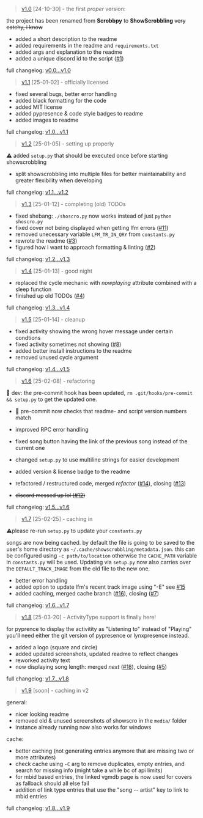 > [v1.0](https://github.com/jreeee/ShowScrobbling/releases/tag/v1.0) [24-10-30] - the first _proper_ version:

the project has been renamed from **Scrobbpy** to **ShowScrobbling** ~~very catchy, i know~~

- added a short description to the readme
- added requirements in the readme and `requirements.txt`
- added args and explanation to the readme
- added a unique discord id to the script ([#1](https://github.com/jreeee/ShowScrobbling/issues/1))

full changelog: [v0.0...v1.0](https://github.com/jreeee/showscrobbling/compare/v0.0...v1.0)

> [v1.1](https://github.com/jreeee/ShowScrobbling/releases/tag/v1.1) [25-01-02] - officially 
licensed

- fixed several bugs, better error handling
- added black formatting for the code
- added MIT license
- added pypresence & code style badges to readme
- added images to readme

full changelog: [v1.0...v1.1](https://github.com/jreeee/showscrobbling/compare/v1.0...v1.1)

> [v1.2](https://github.com/jreeee/ShowScrobbling/releases/tag/v1.2) [25-01-05] - setting up properly

⚠️ added `setup.py` that should be executed once before starting showscrobbling

- split showscrobbling into multiple files for better maintainability and greater flexibility when developing

full changelog: [v1.1...v1.2](https://github.com/jreeee/showscrobbling/compare/v1.1...v1.2)

> [v1.3](https://github.com/jreeee/ShowScrobbling/releases/tag/v1.3) [25-01-12] - completing (old) TODOs

- fixed shebang: `./shoscro.py` now works instead of just `python shoscro.py`
- fixed cover not being displayed when getting lfm errors ([#11](https://github.com/jreeee/ShowScrobbling/issues/11))
- removed unecessary variable `LFM_TR_IN_QRY` from `constants.py`
- rewrote the readme ([#3](https://github.com/jreeee/ShowScrobbling/issues/3))
- figured how i want to approach formatting & linting ([#2](https://github.com/jreeee/ShowScrobbling/issues/2))

full changelog: [v1.2...v1.3](https://github.com/jreeee/showscrobbling/compare/v1.2...v1.3)

> [v1.4](https://github.com/jreeee/ShowScrobbling/releases/tag/v1.4) [25-01-13] - good night

- replaced the cycle mechanic with _nowplaying_ attribute combined with a sleep function
- finished up old TODOs ([#4](https://github.com/jreeee/ShowScrobbling/issues/4))

full changelog: [v1.3...v1.4](https://github.com/jreeee/showscrobbling/compare/v1.3...v1.4)

> [v1.5](https://github.com/jreeee/ShowScrobbling/releases/tag/v1.5) [25-01-14] - cleanup

- fixed activity showing the wrong hover message under certain condtions
- fixed activity sometimes not showing ([#8](https://github.com/jreeee/ShowScrobbling/issues/8))
- added better install instructions to the readme
- removed unused cycle argument

full changelog: [v1.4...v1.5](https://github.com/jreeee/showscrobbling/compare/v1.4...v1.5)

> [v1.6](https://github.com/jreeee/ShowScrobbling/releases/tag/v1.6) [25-02-08] - refactoring

🔧 dev: the pre-commit hook has been updated, `rm .git/hooks/pre-commit && setup.py` to get the updated one.

- 🔧 pre-commit now checks that readme- and script version numbers match

- improved RPC error handling
- fixed song button having the link of the previous song instead of the current one
- changed `setup.py` to use multiline strings for easier development
- added version & license badge to the readme
- refactored / restructured code, merged _refactor_ ([#14](https://github.com/jreeee/ShowScrobbling/pull/14)), closing ([#13](https://github.com/jreeee/ShowScrobbling/issues/13))
- ~~discord messed up lol ([#12](https://github.com/jreeee/ShowScrobbling/issues/12))~~

full changelog: [v1.5...v1.6](https://github.com/jreeee/showscrobbling/compare/v1.5...v1.6)

> [v1.7](https://github.com/jreeee/ShowScrobbling/releases/tag/v1.7) [25-02-25] - caching in

⚠️please re-run `setup.py` to update your `constants.py`

songs are now being cached. by default the file is going to be saved to the user's home directory as `~/.cache/showscrobbling/metadata.json`. this can be configured using `-c path/to/location` otherwise the `CACHE_PATH` variable in `constants.py` will be used.
Updating via `setup.py` now also carries over the `DEFAULT_TRACK_IMAGE` from the old file to the new one.

- better error handling
- added option to update lfm's recent track image using "-E" see [#15](https://github.com/jreeee/ShowScrobbling/issues/15)
- added caching, merged cache branch ([#16](https://github.com/jreeee/ShowScrobbling/pull/16)), closing ([#7](https://github.com/jreeee/ShowScrobbling/issues/7))

full changelog: [v1.6...v1.7](https://github.com/jreeee/showscrobbling/compare/v1.6...v1.7)

> [v1.8](https://github.com/jreeee/ShowScrobbling/releases/tag/v1.8) [25-03-20] - ActivityType support is finally here!

for pyprence to display the activitity as "Listening to" instead of "Playing" you'll need either the git version of pypresence or lynxpresence instead.

- added a logo (square and circle)
- added updated screenshots, updated readme to reflect changes
- reworked activity text
- now displaying song length: merged _next_ ([#18](https://github.com/jreeee/ShowScrobbling/pull/18)), closing ([#5](https://github.com/jreeee/ShowScrobbling/issues/5))

full changelog: [v1.7...v1.8](https://github.com/jreeee/showscrobbling/compare/v1.7...v1.8)

> [v1.9](https://github.com/jreeee/ShowScrobbling/releases/tag/v1.9) [soon] - caching in v2

general:
- nicer looking readme
- removed old & unused screenshots of showscro in the `media/` folder
- instance already running now also works for windows

cache:
- better caching (not generating entries anymore that are missing two or more attributes)
- check cache using `-C` arg to remove duplicates, empty entries, and search for missing info (might take a while bc of api limits)
- for mbid based entries, the linked vgmdb page is now used for covers as fallback should all else fail
- addition of link type entries that use the "song -- artist" key to link to mbid entries

full changelog: [v1.8...v1.9](https://github.com/jreeee/showscrobbling/compare/v1.8...v1.9)
